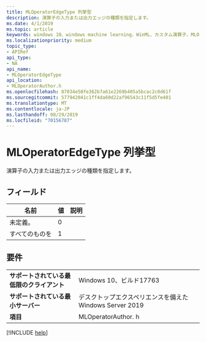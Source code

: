 ```yaml
---
title: MLOperatorEdgeType 列挙型
description: 演算子の入力または出力エッジの種類を指定します。
ms.date: 4/1/2019
ms.topic: article
keywords: windows 10、windows machine learning、WinML、カスタム演算子、MLOperatorEdgeType
ms.localizationpriority: medium
topic_type:
- APIRef
api_type:
- NA
api_name:
- MLOperatorEdgeType
api_location:
- MLOperatorAuthor.h
ms.openlocfilehash: 87034e50fe362b7a61e2269b405a5bcac2c0d61f
ms.sourcegitcommit: 577942041c1ff4da60d22af96543c11f5d5fe401
ms.translationtype: MT
ms.contentlocale: ja-JP
ms.lasthandoff: 08/29/2019
ms.locfileid: "70156787"
---
```

# <a name="mloperatoredgetype-enum"></a>MLOperatorEdgeType 列挙型

演算子の入力または出力エッジの種類を指定します。

## <a name="fields"></a>フィールド

| 名前      | 値 | 説明 |
|-----------|-------|-------------|
| 未定義。 | 0     |             |
| すべてのものを    | 1     |             |

## <a name="requirements"></a>要件

| | |
|-|-|
| **サポートされている最低限のクライアント** | Windows 10、ビルド17763 |
| **サポートされている最小サーバー** | デスクトップエクスペリエンスを備えた Windows Server 2019 |
| **項目** | MLOperatorAuthor. h |

[!INCLUDE [help](../../includes/get-help.md)]

